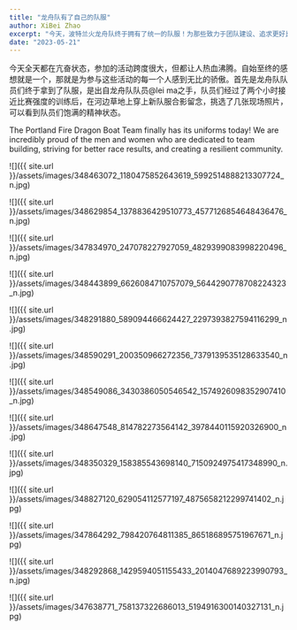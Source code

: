 ```yaml
---
title: "龙舟队有了自己的队服"
author: XiBei Zhao
excerpt: "今天，波特兰火龙舟队终于拥有了统一的队服！为那些致力于团队建设、追求更好比赛成绩以及打造一个坚韧不拔的社区的男女队员们感到非常自豪。"
date: "2023-05-21"
---
```


今天全天都在亢奋状态，参加的活动跨度很大，但都让人热血沸腾。自始至终的感想就是一个，那就是为参与这些活动的每一个人感到无比的骄傲。首先是龙舟队队员们终于拿到了队服，是出自龙舟队队员@lei ma之手，队员们经过了两个小时接近比赛强度的训练后，在河边草地上穿上新队服合影留念，挑选了几张现场照片，可以看到队员们饱满的精神状态。

The Portland Fire Dragon Boat Team finally has its uniforms today! We are incredibly proud of the men and women who are dedicated to team building, striving for better race results, and creating a resilient community.

![]({{ site.url }}/assets/images/348463072_1180475852643619_5992514888213307724_n.jpg)

![]({{ site.url }}/assets/images/348629854_1378836429510773_4577126854648436476_n.jpg)

![]({{ site.url }}/assets/images/347834970_247078227927059_4829399083998220496_n.jpg)

![]({{ site.url }}/assets/images/348443899_6626084710757079_5644290778708224323_n.jpg)

![]({{ site.url }}/assets/images/348291880_589094466624427_2297393827594116299_n.jpg)

![]({{ site.url }}/assets/images/348590291_200350966272356_7379139535128633540_n.jpg)

![]({{ site.url }}/assets/images/348549086_3430386050546542_1574926098352907410_n.jpg)

![]({{ site.url }}/assets/images/348647548_814782273564142_3978440115920326900_n.jpg)

![]({{ site.url }}/assets/images/348350329_158385543698140_7150924975417348990_n.jpg)

![]({{ site.url }}/assets/images/348827120_629054112577197_4875658212299741402_n.jpg)

![]({{ site.url }}/assets/images/347864292_798420764811385_865186895751967671_n.jpg)

![]({{ site.url }}/assets/images/348292868_1429594051155433_2014047689223990793_n.jpg)

![]({{ site.url }}/assets/images/347638771_758137322686013_5194916300140327131_n.jpg)
